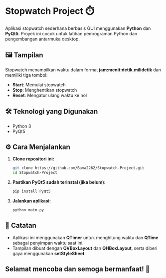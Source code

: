 # Stopwatch Project ⏱️

Aplikasi stopwatch sederhana berbasis GUI menggunakan **Python** dan **PyQt5**. Proyek ini cocok untuk latihan pemrograman Python dan pengembangan antarmuka desktop.

## 🖼️ Tampilan

Stopwatch menampilkan waktu dalam format **jam:menit:detik.milidetik** dan memiliki tiga tombol:
- **Start**: Memulai stopwatch
- **Stop**: Menghentikan stopwatch
- **Reset**: Mengatur ulang waktu ke nol

## 🛠️ Teknologi yang Digunakan

- Python 3
- PyQt5

## ⚙️ Cara Menjalankan

1. **Clone repositori ini:**

   ```bash
   git clone https://github.com/Bama2262/Stopwatch-Project.git
   cd Stopwatch-Project

2. **Pastikan PyQt5 sudah terinstal (jika belum):**
   ```bash
   pip install PyQt5

3. **Jalankan aplikasi:**
   ```bash
   python main.py

## 📌 Catatan
- Aplikasi ini menggunakan **QTimer** untuk menghitung waktu dan **QTime** sebagai penyimpan waktu saat ini.
- Tampilan dibuat dengan **QVBoxLayout** dan **QHBoxLayout**, serta diberi gaya menggunakan **setStyleSheet**.

## Selamat mencoba dan semoga bermanfaat! 🚀